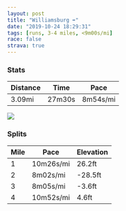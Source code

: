 ```yaml
---
layout: post
title: "Williamsburg ➡️"
date: "2019-10-24 18:29:31"
tags: [runs, 3-4 miles, <9m00s/mi]
race: false
strava: true
---
```


### Stats

| Distance | Time | Pace |
|----------|------|------|
|3.09mi|27m30s|8m54s/mi|

<img src='https://maps.googleapis.com/maps/api/staticmap?maptype=roadmap&path=enc:_howFbklbMDTPL@FLDTT?FDLR`@ZZPFVTHBJPLJL@TXJFPPZLb@ZH@BFTTH@N?NFLNb@TDPFBRVn@RDBLNTLL@FJADDHHBX^d@PTBZLFHHDNHRD^VD?HEFBFABEHGL?@@Ev@@DD?HLFz@CVUl@WfAO^ERIrAQtAYx@S`ASl@Mp@]j@QdAKvACJ?LI^Er@EHE^@BCFFT?TEPQPEJMLINETGJUhAAf@UdAKPE`AO`@Cd@Ut@AVGRQLGHa@jAOr@E`@]lACPINOf@Ir@}@zD]vBOZSv@KVa@`BIlAe@lEg@pBm@`DEh@WxAeAzEQpASt@OhA_@`BGn@Ux@ALBb@CVEJ_@d@O`@Yz@Mz@OVYt@OROd@c@lBAN@\ALI^M|@EEBP?PMl@Od@?HCDQ@SIi@AOGOB_@MMK]IKDY^EBGDOVYNUCYMo@QMIu@SQ@_AGo@OE?ICMA_@M}@A]Be@Hy@Z_@H[RK@i@ZOGG@IGUJCCe@PK?YHIAIGQDECYBMIG@KEID_@W]c@KDc@QO@UQG?EDGPOJ]Bo@Ig@UYUm@UqCcBSQEMECFEICKAoAaA_@QaA_Ac@YSGe@e@YOUGOKc@Ma@SQME@II_@Sg@]]_@gAw@OEc@c@s@c@g@a@IE]EKCg@SYSQCYWQGWWa@WEFADMB?D_@XWd@KFAn@Mj@Wl@MPCTUp@{@l@OESQMCSMUEGBBLAH@JHF`@LHPF\@NId@Mf@@XGd@KTEP&key=AIzaSyC1MId7bFpkLXNAaYhBSTb8jLyiSqzbDtM&size=800x800&markers=color:yellow|label:S|40.71568,-73.96034&markers=color:green|label:F|40.73349999999997,-73.98560000000006'>

### Splits

| Mile | Pace | Elevation |
|------|------|-----------|
|1|10m26s/mi|26.2ft|
|2|8m02s/mi|-28.5ft|
|3|8m05s/mi|-3.6ft|
|4|10m52s/mi|4.6ft|
